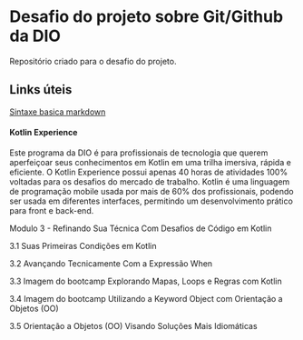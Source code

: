 # Desafio do projeto sobre Git/Github da DIO
Repositório criado para o desafio do projeto. 

## Links úteis
[Sintaxe basica markdown](https://www.markdownguide.org/basic-syntax/)

#### Kotlin Experience

Este programa da DIO é para profissionais de tecnologia que querem aperfeiçoar seus conhecimentos em Kotlin em uma trilha imersiva, rápida e eficiente. O Kotlin Experience possui apenas 40 horas de atividades 100% voltadas para os desafios do mercado de trabalho. Kotlin é uma linguagem de programação mobile usada por mais de 60% dos profissionais, podendo ser usada em diferentes interfaces, permitindo um desenvolvimento prático para front e back-end. 

Modulo 3 - Refinando Sua Técnica Com Desafios de Código em Kotlin

3.1 Suas Primeiras Condições em Kotlin

3.2 Avançando Tecnicamente Com a Expressão When

3.3 Imagem do bootcamp Explorando Mapas, Loops e Regras com Kotlin

3.4 Imagem do bootcamp Utilizando a Keyword Object com Orientação a Objetos (OO)

3.5 Orientação a Objetos (OO) Visando Soluções Mais Idiomáticas


